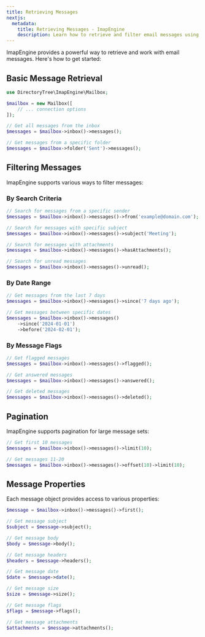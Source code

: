 ```yaml
---
title: Retrieving Messages
nextjs:
  metadata:
    title: Retrieving Messages - ImapEngine
    description: Learn how to retrieve and filter email messages using ImapEngine. Discover how to search, paginate, and access message properties in your PHP application.
---
```


ImapEngine provides a powerful way to retrieve and work with email messages. Here's how to get started:

## Basic Message Retrieval

```php
use DirectoryTree\ImapEngine\Mailbox;

$mailbox = new Mailbox([
    // ... connection options
]);

// Get all messages from the inbox
$messages = $mailbox->inbox()->messages();

// Get messages from a specific folder
$messages = $mailbox->folder('Sent')->messages();
```

## Filtering Messages

ImapEngine supports various ways to filter messages:

### By Search Criteria

```php
// Search for messages from a specific sender
$messages = $mailbox->inbox()->messages()->from('example@domain.com');

// Search for messages with specific subject
$messages = $mailbox->inbox()->messages()->subject('Meeting');

// Search for messages with attachments
$messages = $mailbox->inbox()->messages()->hasAttachments();

// Search for unread messages
$messages = $mailbox->inbox()->messages()->unread();
```

### By Date Range

```php
// Get messages from the last 7 days
$messages = $mailbox->inbox()->messages()->since('7 days ago');

// Get messages between specific dates
$messages = $mailbox->inbox()->messages()
    ->since('2024-01-01')
    ->before('2024-02-01');
```

### By Message Flags

```php
// Get flagged messages
$messages = $mailbox->inbox()->messages()->flagged();

// Get answered messages
$messages = $mailbox->inbox()->messages()->answered();

// Get deleted messages
$messages = $mailbox->inbox()->messages()->deleted();
```

## Pagination

ImapEngine supports pagination for large message sets:

```php
// Get first 10 messages
$messages = $mailbox->inbox()->messages()->limit(10);

// Get messages 11-20
$messages = $mailbox->inbox()->messages()->offset(10)->limit(10);
```

## Message Properties

Each message object provides access to various properties:

```php
$message = $mailbox->inbox()->messages()->first();

// Get message subject
$subject = $message->subject();

// Get message body
$body = $message->body();

// Get message headers
$headers = $message->headers();

// Get message date
$date = $message->date();

// Get message size
$size = $message->size();

// Get message flags
$flags = $message->flags();

// Get message attachments
$attachments = $message->attachments();
```
